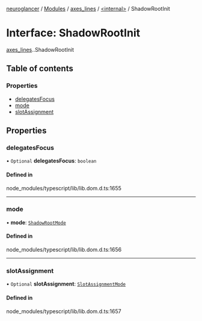 [neuroglancer](../README.md) / [Modules](../modules.md) / [axes\_lines](../modules/axes_lines.md) / [<internal\>](../modules/axes_lines._internal_.md) / ShadowRootInit

# Interface: ShadowRootInit

[axes_lines](../modules/axes_lines.md).[<internal>](../modules/axes_lines._internal_.md).ShadowRootInit

## Table of contents

### Properties

- [delegatesFocus](axes_lines._internal_.ShadowRootInit.md#delegatesfocus)
- [mode](axes_lines._internal_.ShadowRootInit.md#mode)
- [slotAssignment](axes_lines._internal_.ShadowRootInit.md#slotassignment)

## Properties

### delegatesFocus

• `Optional` **delegatesFocus**: `boolean`

#### Defined in

node_modules/typescript/lib/lib.dom.d.ts:1655

___

### mode

• **mode**: [`ShadowRootMode`](../modules/axes_lines._internal_.md#shadowrootmode)

#### Defined in

node_modules/typescript/lib/lib.dom.d.ts:1656

___

### slotAssignment

• `Optional` **slotAssignment**: [`SlotAssignmentMode`](../modules/axes_lines._internal_.md#slotassignmentmode)

#### Defined in

node_modules/typescript/lib/lib.dom.d.ts:1657
